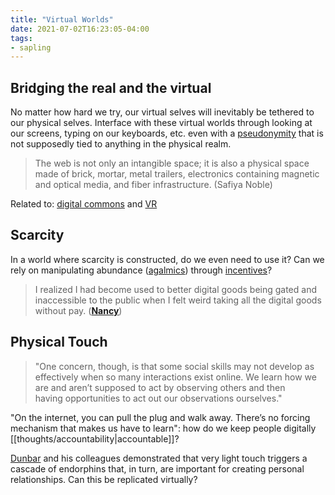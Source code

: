 ```yaml
---
title: "Virtual Worlds"
date: 2021-07-02T16:23:05-04:00
tags:
- sapling
---
```


## Bridging the real and the virtual

No matter how hard we try, our virtual selves will inevitably be tethered to our physical selves. Interface with these virtual worlds through looking at our screens, typing on our keyboards, etc. even with a [pseudonymity](thoughts/pseudonymity.md) that is not supposedly tied to anything in the physical realm.

> The web is not only an intangible space; it is also a physical space made of brick, mortar, metal trailers, electronics containing magnetic and optical media, and fiber infrastructure. (Safiya Noble)

Related to: [digital commons](thoughts/digital%20commons.md) and [VR](thoughts/vr.md)

## Scarcity
In a world where scarcity is constructed, do we even need to use it? Can we rely on manipulating abundance ([agalmics](thoughts/positive%20sum.md)) through [incentives](thoughts/incentives.md)?

> I realized I had become used to better digital goods being gated and inaccessible to the public when I felt weird taking all the digital goods without pay. (**[Nancy](https://nancyzuo.substack.com/p/capitalism-in-virtual-worlds)**)

## Physical Touch

> "One concern, though, is that some social skills may not develop as effectively when so many interactions exist online. We learn how we are and aren’t supposed to act by observing others and then having opportunities to act out our observations ourselves."

"On the internet, you can pull the plug and walk away. There’s no forcing mechanism that makes us have to learn": how do we keep people digitally [[thoughts/accountability|accountable]]?

[Dunbar](thoughts/Dunbar's%20Number.md) and his colleagues demonstrated that very light touch triggers a cascade of endorphins that, in turn, are important for creating personal relationships. Can this be replicated virtually?